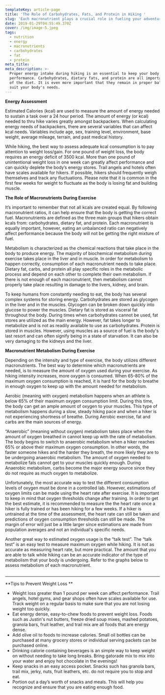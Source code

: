 ```yaml
---
templateKey: article-page
title: 'The Role of Carbohydrates, Fats, and Protein in Hiking '
slug: 'Each macronutrient plays a crucial role in fueling your adventure. '
date: 2019-01-29T04:55:49.370Z
cover: /img/image-5.jpeg
tags:
  - nutrition
  - energy
  - macronutrients
  - carbohydrates
  - fat
  - protein
meta_title: .
meta_description: >-
  Proper energy intake during hiking is an essential to keep your body in peak
  performance. Carbohydrates, dietary fats, and protein are all important parts
  of the diet. It is even more important that they remain in proper balance to
  suit your body's needs.
---
```

**Energy Assessment**

Estimated Calories (kcal) are used to measure the amount of energy needed to sustain  a  task over a 24 hour period. The amount of energy (or kcal) needed to thru hike varies greatly amongst backpackers. When calculating energy needs of backpackers, there are several variables that can affect kcal needs. Variables include age, sex, training level, environment, base weight, average mileage, terrain, and past medical history.

While hiking, the best way to assess adequate kcal consumption is to pay attention to weight loss/gain. For one pound of weight loss, the body requires an energy deficit of 3500 kcal. More than one pound of unintentional weight loss in one week can greatly affect performance and can quickly deplete the body’s energy stores. Trail angels and hotels often have scales available for hikers. If possible, hikers should frequently weigh themselves and track any fluctuations. Please note that it is common in the first few weeks for weight to fluctuate as the body is losing fat and building muscle.

**The Role of Macronutrients During Exercise**

It’s important to remember that not all kcals are created equal. By following macronutrient ratios, it can help ensure that the body is getting the correct fuel. Macronutrients are defined as the three main groups that hikers obtain kcals from: carbohydrates, dietary fat, and protein. Each macronutrient is equally important, however, eating an unbalanced ratio can negatively affect performance because the body will not be getting the right mixture of fuel. 

Metabolism is characterized as the chemical reactions that take place in the body to produce energy. The majority of biochemical metabolism during exercise takes place in the liver and in muscle. In order for metabolism to happen correctly, consumption of each macronutrient needs to take place. Dietary fat, carbs, and protein all play specific roles in the metabolic process and depend on each other to complete their own metabolism. If there is not enough of each macronutrient, then metabolism cannot properly take place resulting in damage to the livers, kidney, and brain.

To keep humans from constantly needing to eat, the body has several complex systems for storing energy. Carbohydrates are stored as glycogen in the liver and in the muscles. Glycogen can be broken down quickly into glucose to power the muscles. Dietary fat is stored as visceral fat throughout the body. During times when carbohydrates cannot be used, fat stores are utilized as  the main energy. However, fat takes longer to metabolize and is not as readily available to use as carbohydrates. Protein is stored in muscles. However, using muscles as a source of fuel is the body's last resort and can often signify being in a state of starvation. It can also be very damaging to the kidneys and the liver.

**Macronutrient Metabolism During Exercise**

Depending on the intensity and type of exercise, the body utilizes different macronutrients. The best way to determine which macronutrients are needed, is to measure the amount of oxygen used during your exercise. As hiking intensity increases, more oxygen is consumed. When 65-80% of the maximum oxygen consumption is reached, it is hard for the body to breathe in enough oxygen to keep up with the amount needed for metabolism. 

Aerobic (meaning with oxygen) metabolism happens when an athlete is below 65% of their maximum oxygen consumption limit. During this time, the body can get an ample amount of oxygen to your muscles. This type of metabolism happens during  a slow, steady hiking pace and when a hiker is not experiencing shortness of breathe. During Aerobic exercise, fat and carbs are the main sources of energy. 

“Anaerobic” (meaning without oxygen) metabolism takes place when the amount of oxygen breathed in cannot keep up with the rate of metabolism. The body begins to switch to anaerobic metabolism when a hiker reaches 65% or above their maximum oxygen consumption. In other words, the faster someone hikes and the harder they breath, the more likely they are to be undergoing anaerobic metabolism. The amount of oxygen needed to metabolize fats cannot get to your muscles quickly enough. During Anaerobic metabolism, carbs become the major energy source since they do not require as much oxygen to metabolize. 

 Unfortunately, the most accurate way to test the different consumption levels of oxygen must be done in a controlled lab. However, estimations of oxygen limits can be made using the heart rate after exercise. It is important to keep in mind that oxygen thresholds change after training. In order to get the best estimate, it is recommended to measure the the heart rate once a hiker is fully trained or has been hiking for a few weeks. If a hiker is untrained at the time of the assessment, the heart rate can still be taken and predictions of oxygen consumption thresholds can still be made. The margin of error will just be a little larger since estimations are made from population averages and not an individual's specific needs. 

Another great way to estimated oxygen usage is the “talk test”. The “talk test” is an easy test to measure maximum oxygen while hiking. It is not as accurate as measuring heart rate, but more practical. The amount that you are able to talk while hiking can be an accurate indicator of the type of metabolism that your body is undergoing.  Refer to the graphs below to assess metabolism of each macronutrient.

![]()

****

**Tips to Prevent Weight Loss **

* Weight loss greater than 1 pound per week can affect performance. Trail angels, hotel gyms, and gear shops often have scales available for use. Track weight on a regular basis to make sure that you are not losing weight too quickly. 
* Eat energy dense, easy-to-chew foods to prevent weight loss. Foods such as Justin's nut butters, freeze dried soup mixes, mashed potatoes, granola bars, fruit leather, and trail mix are all foods that are energy dense.
* Add olive oil to foods to increase calories. Small oil bottles can be purchased at many grocery stores or individual serving packets can be purchased online. 
* Drinking calorie containing beverages is an simple way to keep weight on without needing to take long breaks. Bring gatorade mix to mix into your water and enjoy hot chocolate in the evenings!
* Keep snacks in an easy access pocket. Snacks such has granola bars, trail mix, jerky, nuts, fruit leathers, etc. do not require you to stop and eat. 
* Portion out a day’s worth of snacks and meals. This will help you recognize and ensure that you are eating enough food.
